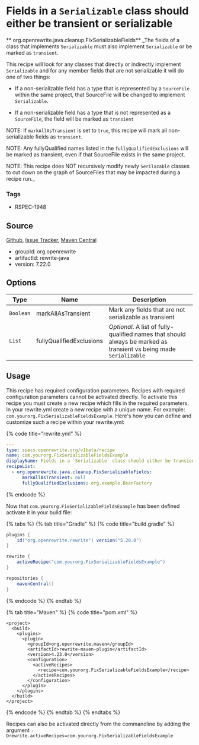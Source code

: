 # Fields in a `Serializable` class should either be transient or serializable

** org.openrewrite.java.cleanup.FixSerializableFields**
_The fields of a class that implements `Serializable` must also implement `Serializable` or be marked as `transient`.

This recipe will look for any classes that directly or indirectly implement `Serializable` and for any member fields that are not serializable it will do one of two things:

- If a non-serializable field has a type that is represented by a `SourceFile` within the same project, that SourceFile will be changed to implement `Serializable`.

- If a non-serializable field has a type that is not represented as a `SourceFile`, the field will be marked as `transient`

NOTE: If `markAllAsTransient` is set to `true`, this recipe will mark all non-serializable fields as `transient`.

NOTE: Any fullyQualified names listed in the `fullyQualifiedExclusions` will be marked as transient, even if that SourceFile exists in the same project.

NOTE: This recipe does NOT recursively modify newly `Serilazable` classes to cut down on the graph of SourceFiles that may be impacted during a recipe run._

### Tags

* RSPEC-1948

## Source

[Github](https://github.com/openrewrite/rewrite), [Issue Tracker](https://github.com/openrewrite/rewrite/issues), [Maven Central](https://search.maven.org/artifact/org.openrewrite/rewrite-java/7.22.0/jar)

* groupId: org.openrewrite
* artifactId: rewrite-java
* version: 7.22.0

## Options

| Type | Name | Description |
| -- | -- | -- |
| `Boolean` | markAllAsTransient | Mark any fields that are not serializable as transient |
| `List` | fullyQualifiedExclusions | *Optional*. A list of fully-qualified names that should always be marked as transient vs being made `Serializable` |


## Usage

This recipe has required configuration parameters. Recipes with required configuration parameters cannot be activated directly. To activate this recipe you must create a new recipe which fills in the required parameters. In your rewrite.yml create a new recipe with a unique name. For example: `com.yourorg.FixSerializableFieldsExample`.
Here's how you can define and customize such a recipe within your rewrite.yml:

{% code title="rewrite.yml" %}
```yaml
---
type: specs.openrewrite.org/v1beta/recipe
name: com.yourorg.FixSerializableFieldsExample
displayName: Fields in a `Serializable` class should either be transient or serializable example
recipeList:
  - org.openrewrite.java.cleanup.FixSerializableFields:
      markAllAsTransient: null
      fullyQualifiedExclusions: org.example.BeanFactory
```
{% endcode %}


Now that `com.yourorg.FixSerializableFieldsExample` has been defined activate it in your build file:

{% tabs %}
{% tab title="Gradle" %}
{% code title="build.gradle" %}
```groovy
plugins {
    id("org.openrewrite.rewrite") version("5.20.0")
}

rewrite {
    activeRecipe("com.yourorg.FixSerializableFieldsExample")
}

repositories {
    mavenCentral()
}

```
{% endcode %}
{% endtab %}

{% tab title="Maven" %}
{% code title="pom.xml" %}
```markup
<project>
  <build>
    <plugins>
      <plugin>
        <groupId>org.openrewrite.maven</groupId>
        <artifactId>rewrite-maven-plugin</artifactId>
        <version>4.23.0</version>
        <configuration>
          <activeRecipes>
            <recipe>com.yourorg.FixSerializableFieldsExample</recipe>
          </activeRecipes>
        </configuration>
      </plugin>
    </plugins>
  </build>
</project>
```
{% endcode %}
{% endtab %}
{% endtabs %}

Recipes can also be activated directly from the commandline by adding the argument `-Drewrite.activeRecipes=com.yourorg.FixSerializableFieldsExample`
